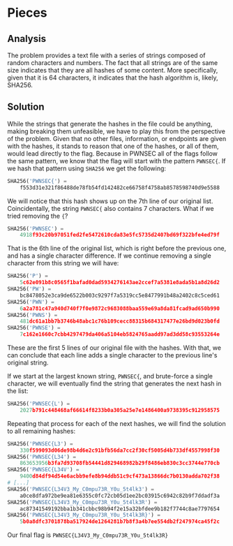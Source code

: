# Pieces

## Analysis

The problem provides a text file with a series of strings composed of random characters and numbers. The fact that all strings are of the same size indicates that they are all hashes of some content. More specifically, given that it is 64 characters, it indicates that the hash algorithm is, likely, SHA256.

## Solution

While the strings that generate the hashes in the file could be anything, making breaking them unfeasible, we have to play this from the perspective of the problem. Given that no other files, information, or endpoints are given with the hashes, it stands to reason that one of the hashes, or all of them, would lead directly to the flag. Because in PWNSEC all of the flags follow the same pattern, we know that the flag will start with the pattern `PWNSEC{`. If we hash that pattern using `SHA256` we get the following:

```python
SHA256('PWNSEC{') = 
    f553d31e321f86488de78fb54fd142482ce66758f4758ab8578598740d9e5588
```

We will notice that this hash shows up on the 7th line of our original list. Coincidentally, the string `PWNSEC{` also contains 7 characters. What if we tried removing the `{`?

```python
SHA256('PWNSEC') = 
    4918f93c20b97051fed2fe5472610cda83e5fc5735d2407bd69f322bfe4ed79f
```

That is the 6th line of the original list, which is right before the previous one, and has a single character difference. If we continue removing a single character from this string we will have:

```python
SHA256('P') =
    5c62e091b8c0565f1bafad0dad5934276143ae2ccef7a5381e8ada5b1a8d26d2
SHA256('PW') =
    bc8478052e3ca9de6522b003c9297f7a5319cc5e8477991b48a2402c8c5ced61
SHA256('PWN') =
    6a2a781c47a940d740f7f0e9872c9683088baa559e69a8da81fcad9ad650b990
SHA256('PWNS') =
    481dc61a1bb7b3746b48abc1c76b109cecc88315b684317477e26bd9d023b0fd
SHA256('PWNSE') = 
    7c162e1660c7cbb4297479da406a5104eb5824765aadd97ad3dd58c93553264e
```

These are the first 5 lines of our original file with the hashes. With that, we can conclude that each line adds a single character to the previous line's original string.

If we start at the largest known string, `PWNSEC{`, and brute-force a single character, we will eventually find the string that generates the next hash in the list:

```python
SHA256('PWNSEC{L') = 
    2027b791c448468af66614f8233b0a305a25e7e1486400a9738395c912958575
```

Repeating that process for each of the next hashes, we will find the solution to all remaining hashes:

```python
SHA256('PWNSEC{L3') = 
    330f599093d06de98b4d6e2c91bfb56da7cc2f30cf5005d4b733df4557998f30
SHA256('PWNSEC{L34') = 
    863653956b3fa7d93708fb54441d829468982b29f8486eb830c3cc3744e770cb
SHA256('PWNSEC{L34V') = 
    9400d84df94d54e6acbb9efe8b94ddb51c9cf473a13866dc7b0130adda702f38
# [...]
SHA256('PWNSEC{L34V3_My_C0mpu73R_Y0u_5t4lk3') = 
    a0ce8dfa972be9ea81e6355c0fc72cb05d1ee2bc03915c6942c82b9f7ddadf3a
SHA256('PWNSEC{L34V3_My_C0mpu73R_Y0u_5t4lk3R') = 
    ac87341549192bba1b341cbbc98b94f2e15a32bfdee9b182f7744c8ae7797654
SHA256('PWNSEC{L34V3_My_C0mpu73R_Y0u_5t4lk3R}') = 
    5b0a8dfc3701878ba517924de1264281b7b8f3a4b7ee554db2f247974ca45f2c
```

Our final flag is ```PWNSEC{L34V3_My_C0mpu73R_Y0u_5t4lk3R}```